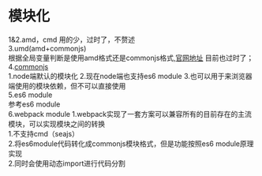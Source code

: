 # 模块化

1&2.amd，cmd
    用的少，过时了，不赘述  
3.umd(amd+commonjs)  
    根据全局变量判断是使用amd格式还是commonjs格式,[官网地址](https://github.com/umdjs/umd/blob/master/templates/commonjsStrict.js)
    目前也过时了；
4.[commonjs](http://javascript.ruanyifeng.com/nodejs/module.html)  
    1.node端默认的模块化
    2.现在node端也支持es6 module
    3.也可以用于来浏览器端使用的模块依赖，但不可以直接使用  
5.es6 module  
    参考es6 module  
6.webpack module
    1.webpack实现了一套方案可以兼容所有的目前存在的主流模块，可以实现模块之间的转换  
        1.不支持cmd（seajs）  
        2.将es6module代码转化成commonjs模块格式，但是功能按照es6 module原理实现  
    2.同时会使用动态import进行代码分割
